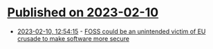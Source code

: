 # [Published on 2023-02-10](index.md)

* [2023-02-10, 12:54:15](https://news.ycombinator.com/item?id=34739016) - [FOSS could be an unintended victim of EU crusade to make software more secure](https://www.theregister.com/2023/01/30/opinion_eu_foss_security/)
